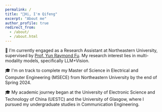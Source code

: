 ```yaml
---
permalink: /
title: "👋Hi, I'm Qifeng"
excerpt: "About me"
author_profile: true
redirect_from: 
  - /about/
  - /about.html
---
```


🧐 I'm currently engaged as a Research Assistant at Northeastern University, supervised by [Prof. Yun Raymond Fu](http://www1.ece.neu.edu/~yunfu/). My research interest lies in multi-modality models, specifically LLM+Vision.

🎓 I'm on track to complete my Master of Science in Electrical and Computer Engineering (MSECE) from Northeastern University by the end of Spring 2024.

🎓 My academic journey began at the University of Electronic Science and Technology of China (UESTC) and the University of Glasgow, where I pursued my undergraduate studies in Communication Engineering.

